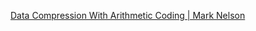 [Data Compression With Arithmetic Coding | Mark Nelson](https://marknelson.us/posts/2014/10/19/data-compression-with-arithmetic-coding.html)